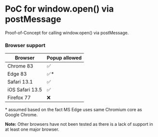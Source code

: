 # PoC for window.open() via postMessage

Proof-of-Concept for calling window.open() via postMessage.

### Browser support

| Browser             | Popup allowed |
|---------------------|---------------|
| Chrome 83           | ✅            |
| Edge 83             | ✅*           |
| Safari 13.1         | ✅            |
| iOS Safari 13.5     | ✅            |
| Firefox 77          | ❌            |

\* assumed based on the fact MS Edge uses same Chromium core as Google Chrome.

**Note:** Other browsers have not been tested as there is a lack of support in at least one major browser. 
